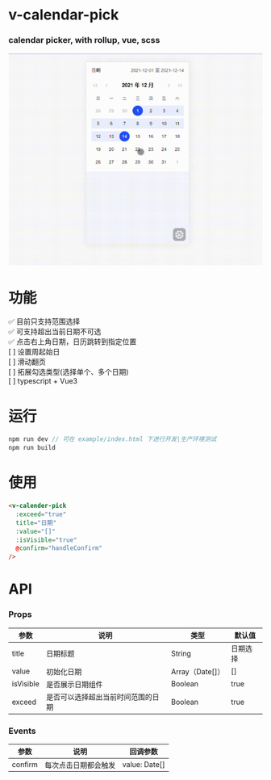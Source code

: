 # v-calendar-pick

### calendar picker, with rollup, vue, scss

![display](/public/display.png)

# 功能

✅ 目前只支持范围选择  
✅ 可支持超出当前日期不可选  
✅ 点击右上角日期，日历跳转到指定位置  
[ ] 设置周起始日  
[ ] 滑动翻页  
[ ] 拓展勾选类型(选择单个、多个日期)  
[ ] typescript + Vue3

# 运行

```js
npm run dev // 可在 example/index.html 下进行开发|生产环境测试
npm run build
```

# 使用

```html
<v-calender-pick
  :exceed="true"
  title="日期"
  :value="[]"
  :isVisible="true"
  @confirm="handleConfirm"
/>
```

# API

### Props

| 参数      | 说明                               | 类型            | 默认值   |
| --------- | ---------------------------------- | --------------- | -------- |
| title     | 日期标题                           | String          | 日期选择 |
| value     | 初始化日期                         | Array（Date[]） | []       |
| isVisible | 是否展示日期组件                   | Boolean         | true     |
| exceed    | 是否可以选择超出当前时间范围的日期 | Boolean         | true     |

### Events

| 参数    | 说明                 | 回调参数      |
| ------- | -------------------- | ------------- |
| confirm | 每次点击日期都会触发 | value: Date[] |

